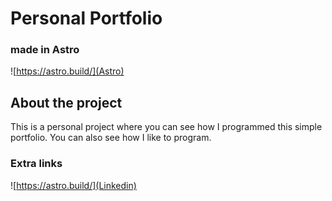 # Personal Portfolio

### made in Astro

![https://astro.build/](Astro)

## About the project
This is a personal project where you can see how I programmed this simple portfolio. You can also see how I like to program.

### Extra links
![https://astro.build/](Linkedin)